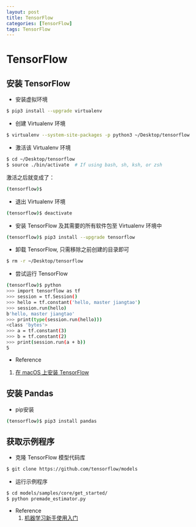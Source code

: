 ```yaml
---
layout: post
title: TensorFlow
categories: [TensorFlow]
tags: TensorFlow
---
```


# TensorFlow

<!--# 简介
采用 Virtualenv 环境安装-->

## 安装 TensorFlow

- 安装虚拟环境

```bash
$ pip3 install --upgrade virtualenv
```

- 创建 Virtualenv 环境

```bash
$ virtualenv --system-site-packages -p python3 ~/Desktop/tensorflow
```

- 激活该 Virtualenv 环境

```bash
$ cd ~/Desktop/tensorflow
$ source ./bin/activate  # If using bash, sh, ksh, or zsh
```
激活之后就变成了：
```bash
(tensorflow)$
```

- 退出 Virtualenv 环境

```bash
(tensorflow)$ deactivate
```

- 安装 TensorFlow 及其需要的所有软件包至 Virtualenv 环境中

```bash
(tensorflow)$ pip3 install --upgrade tensorflow
```

- 卸载 TensorFlow, 只需移除之前创建的目录即可

```bash
$ rm -r ~/Desktop/tensorflow
```

- 尝试运行 TensorFlow

```bash
(tensorflow)$ python
>>> import tensorflow as tf
>>> session = tf.Session()
>>> hello = tf.constant('hello, master jiangtao')
>>> session.run(hello)
b'hello, master jiangtao'
>>> print(type(session.run(hello)))
<class 'bytes'>
>>> a = tf.constant(3)
>>> b = tf.constant(2)
>>> print(session.run(a + b))
5
```

- Reference
 1. [在 macOS 上安装 TensorFlow](https://www.tensorflow.org/install/install_mac?hl=zh-cn)

## 安装 Pandas

- pip安装

```bash
(tensorflow)$ pip3 install pandas
```

## 获取示例程序

- 克隆 TensorFlow 模型代码库
```bash
$ git clone https://github.com/tensorflow/models
```

- 运行示例程序
```bash
$ cd models/samples/core/get_started/
$ python premade_estimator.py
```

- Reference
  1. [机器学习新手使用入门](https://www.tensorflow.org/get_started/get_started_for_beginners?hl=zh-cn)
